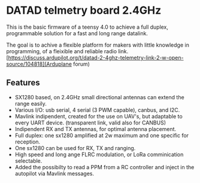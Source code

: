 
# DATAD telmetry board 2.4GHz

This is the basic firmware of a teensy 4.0 to achieve a full duplex, programmable solution for a fast and long range datalink.

The goal is to achive a flexible platform for makers with little knowledge in programming, of a fleixible and reliable radio link.
[https://discuss.ardupilot.org/t/datad-2-4ghz-telemetry-link-2-w-open-source/104818](Arduplane forum)


## Features

- SX1280 based, on 2.4GHz small directional antennas can extend the range easily.
- Various I/O: usb serial, 4 serial (3 PWM capable), canbus, and I2C.
- Mavlink indipendent, created for the use on UAV's, but adaptable to every UART device. (transparent link, valid also for CANBUS)
- Indipendent RX and TX antennas, for optimal antenna placement.
- Full duplex: one sx1280 amplified at 2w maximum and one specific for reception.
- One sx1280 can be used for RX, TX and ranging.
- High speed and long ange FLRC modulation, or LoRa comminication selectable.
- Added the possibilty to read a PPM from a RC controller and inject in the autopilot via Mavlink messages.

